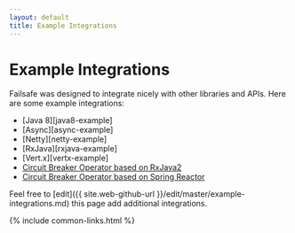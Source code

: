 ```yaml
---
layout: default
title: Example Integrations
---
```


# Example Integrations

Failsafe was designed to integrate nicely with other libraries and APIs. Here are some example integrations:

* [Java 8][java8-example]
* [Async][async-example]
* [Netty][netty-example]
* [RxJava][rxjava-example]
* [Vert.x][vertx-example]
* [Circuit Breaker Operator based on RxJava2](https://github.com/venth/failsafe-rxjava2)
* [Circuit Breaker Operator based on Spring Reactor](https://github.com/venth/failsafe-reactor)

Feel free to [edit]({{ site.web-github-url }}/edit/master/example-integrations.md) this page add additional integrations.

{% include common-links.html %}